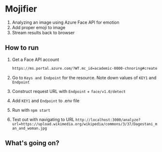 # Mojifier

1. Analyzing an image using Azure Face API for emotion
1. Add proper emoji to image
1. Stream results back to browser

## How to run

1. Get a Face API account

   ```bash
   https://ms.portal.azure.com/?WT.mc_id=academic-0000-chnoring#create/Microsoft.CognitiveServicesFace
   ```

1. Go to `Keys and Endpoint` for the resource. Note down values of `KEY1` and `Endpoint`
1. Construct request URL with `Endpoint` + `face/v1.0/detect`
1. Add `KEY1` and `Endpoint` to .env file
1. Run with `npm start`
1. Test out with navigating to URL `http://localhost:3000/analyze?url=https://upload.wikimedia.org/wikipedia/commons/3/37/Dagestani_man_and_woman.jpg`

## What's going on?